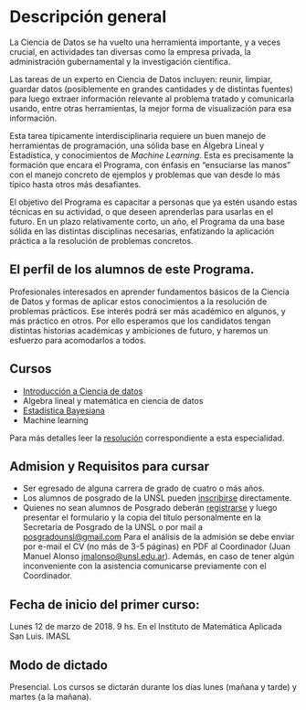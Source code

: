 # Descripción general

La Ciencia de Datos se ha vuelto una herramienta importante, y a veces crucial, en actividades tan diversas como la empresa privada, la administración gubernamental y la investigación científica.

Las tareas de un experto en Ciencia de Datos incluyen: reunir, limpiar, guardar datos (posiblemente en grandes cantidades y de distintas fuentes) para luego extraer información relevante al problema tratado y comunicarla usando, entre otras herramientas, la mejor forma de visualización para esa información.

Esta tarea típicamente interdisciplinaria requiere un buen manejo de herramientas de programación, una sólida base en Álgebra Lineal y Estadística, y conocimientos de _Machine Learning_. Esta es precisamente la formación que encara el Programa, con énfasis en “ensuciarse las manos” con el manejo concreto de ejemplos y problemas que van desde lo más típico hasta otros más desafiantes.

El objetivo del Programa es capacitar a personas que ya estén usando estas técnicas en su actividad, o que deseen aprenderlas para usarlas en el futuro. En un plazo relativamente corto, un año,  el Programa da una base sólida en las distintas disciplinas necesarias, enfatizando la aplicación práctica a la  resolución de problemas concretos.

## El perfil de los alumnos de este Programa. 
Profesionales interesados en aprender fundamentos básicos de la Ciencia de Datos y formas de aplicar estos conocimientos a la resolución de problemas prácticos. Ese interés podrá ser más académico en algunos, y más práctico en otros. Por ello esperamos que los candidatos tengan distintas historias académicas y ambiciones de futuro, y haremos un esfuerzo para acomodarlos a todos. 

## Cursos
* [Introducción a Ciencia de datos](https://github.com/PrACiDa/intro_ciencia_de_datos)
* Algebra lineal y matemática en ciencia de datos
* [Estadística Bayesiana](https://github.com/PrACiDa/EBAD)
* Machine learning

Para más detalles leer la [resolución](http://digesto.unsl.edu.ar/docs/201712/20171218114843_16708.pdf) correspondiente a esta especialidad. 

## Admision y Requisitos para cursar
* Ser egresado de alguna carrera de grado de cuatro o más años.
* Los alumnos de posgrado de la UNSL pueden [inscribirse](https://aluposgrado.unsl.edu.ar/posgrado/acceso) directamente.
* Quienes no sean alumnos de Posgrado deberán [registrarse](http://aluposgrado.unsl.edu.ar/preinscripcion/?__o=) y luego presentar el formulario y la copia del título personalmente en la Secretaría de Posgrado de la UNSL o por mail a <posgradounsl@gmail.com>
Para el análisis de la admisión se debe enviar por e-mail el CV (no más de 3-5 páginas) en PDF al Coordinador (Juan Manuel Alonso <jmalonso@unsl.edu.ar>). Además, en caso de tener algún inconveniente con la asistencia comunicarse previamente con el Coordinador.


## Fecha de inicio del primer curso:
Lunes 12 de marzo de 2018. 9 hs. En el Instituto de Matemática Aplicada San Luis. IMASL

## Modo de dictado
Presencial. Los cursos se dictarán durante los días lunes (mañana y tarde) y martes (a la mañana).
